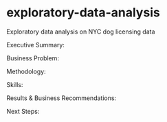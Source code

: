 # exploratory-data-analysis
Exploratory data analysis on NYC dog licensing data

Executive Summary:

Business Problem:

Methodology:

Skills:

Results & Business Recommendations:

Next Steps:
